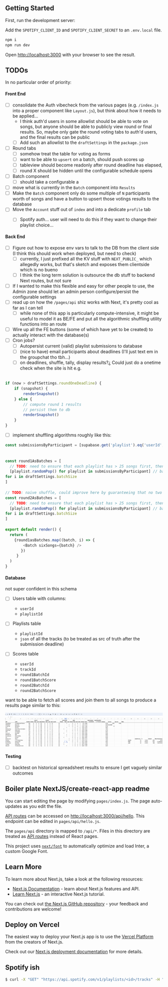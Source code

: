 ## Getting Started

First, run the development server:

Add the `SPOTIFY_CLIENT_ID` and `SPOTIFY_CLIENT_SECRET` to an `.env.local` file.

```bash
npm i
npm run dev
```

Open [http://localhost:3000](http://localhost:3000) with your browser to see the result.

## TODOs
In no particular order of priority:

#### Front End 
- [ ] consolidate the Auth vibecheck from the various pages (e.g. `/index.js` into a proper component like `Layout.js`), but think about how it needs to be applied... 
  - I think auth'd users in some allowlist should be able to vote on songs, but anyone should be able to publicly view round or final results.  So, maybe only gate the round voting tabs to auth'd users, and the final results can be public
  - [ ] Add such an allowlist to the `draftSettings` in the `package.json`
- [ ] Round tabs
  - [ ] somehow treat the table for voting as forms
  - [ ] want to be able to `upsert` on a batch, should push scores up
  - [ ] tableview should become readonly after round deadline has elapsed, 
  - [ ] round X should be hidden until the configurable schedule opens
- [ ] Batch component
  - [ ] should take a configurable a
- [ ] move what is currently in the `Batch` component into `Results` 
- [ ] Make the `Batch` component only do some multiple of `N` participants worth of songs and have a button to upsert those votings results to the database
- [ ] Move the `Account` stuff out of `index` and into a dedicate `profile` tab
  - [ ] Spotify auth... user will need to do this if they want to change their playlist choice...


#### Back End

- [ ] Figure out how to expose env vars to talk to the DB from the client side (I think this should work when deployed, but need to check)
  - [ ] currently, I just prefixed all the KV stuff with `NEXT_PUBLIC_` which allegedly works, but that's sketch and exposes them clientside which is no bueno
  - [ ] I think the long term solution is outsource the db stuff to backend Next routes, but not sure
- [ ] If I wanted to make this flexible and easy for other people to use, the Admin zone should let an admin person configure/persist the configurable settings
- [ ] read up on how the `/pages/api` shiz works with Next, it's pretty cool as far as I can tell
  - [ ] while none of this app is particularly compute-intensive, it might be useful to model it as BE/FE and put all the algorithmic shuffling utility functions into an route
- [ ] Wire up all the FE buttons (some of which have yet to be created) to actually interact with the database(s)
- [ ] Cron jobs? 
  - [ ] Autopersist current (valid) playlist submissions to database
  - [ ] (nice to have) email participants about deadlines (I'll just text em in the groupchat tho tbh...)
  - [ ] on deadlines, shuffle, tally, display results?¿ Could just do a onetime check when the site is hit e.g. 

```js 

if (now > draftSettings.roundOneDeadline) {
    if (snapshot) {
        renderSnapshot()
    } else {
        // compute round 1 results
        // persist them to db 
        renderSnapshot()
    }
} 
```

- [ ] implement shuffling algorithms roughly like this:

```js
const submissionsByParticipant = [supabase.get('playlist').eq('userId', user.id) in supbase.get('users') ] // should be an array playlists


const round1AsBatches = [ 
  // TODO: need to ensure that each playlist has > 25 songs first, then 
  [playlist.randomPop() for playlist in submissionsByParticipant] // batch
for i in draftSettings.batchSize
]

// TODO: naive shuffle, could improve here by guaranteeing that no two songs are in the same batch from round to round 
const round2AsBatches = [ 
  // TODO: need to ensure that each playlist has > 25 songs first, then 
  [playlist.randomPop() for playlist in submissionsByParticipant] // batch
for i in draftSettings.batchSize
]

export default render() {
  return (
    {round1asBatches.map((batch, i) => {
        <Batch sixSongs={batch} />
       })
     }
  )
}
```

#### Database

not super confident in this schema 
- [ ] Users table with columns: 
  - `userId`
  - `playlistId`

- [ ] Playlists table
  - `playlistId`
  - `json` of all the tracks (to be treated as src of truth after the submission deadline)
- [ ] Scores table
  - `userId`
  - `trackId`
  - `round1BatchId`
  - `round1BatchScore`
  - `round2BatchId`
  - `round2BatchScore`


want to be able to fetch all scores and join them to all songs to produce a results page similar to this:

![](/public/assets/example.png)

#### Testing

- [ ] backtest on historical spreadsheet results to ensure I get vaguely similar outcomes

## Boiler plate NextJS/create-react-app readme

You can start editing the page by modifying `pages/index.js`. The page auto-updates as you edit the file.

[API routes](https://nextjs.org/docs/api-routes/introduction) can be accessed on [http://localhost:3000/api/hello](http://localhost:3000/api/hello). This endpoint can be edited in `pages/api/hello.js`.

The `pages/api` directory is mapped to `/api/*`. Files in this directory are treated as [API routes](https://nextjs.org/docs/api-routes/introduction) instead of React pages.

This project uses [`next/font`](https://nextjs.org/docs/basic-features/font-optimization) to automatically optimize and load Inter, a custom Google Font.

## Learn More

To learn more about Next.js, take a look at the following resources:

- [Next.js Documentation](https://nextjs.org/docs) - learn about Next.js features and API.
- [Learn Next.js](https://nextjs.org/learn) - an interactive Next.js tutorial.

You can check out [the Next.js GitHub repository](https://github.com/vercel/next.js/) - your feedback and contributions are welcome!

## Deploy on Vercel

The easiest way to deploy your Next.js app is to use the [Vercel Platform](https://vercel.com/new?utm_medium=default-template&filter=next.js&utm_source=create-next-app&utm_campaign=create-next-app-readme) from the creators of Next.js.

Check out our [Next.js deployment documentation](https://nextjs.org/docs/deployment) for more details.

## Spotify ish

```bash
$ curl -X "GET" "https://api.spotify.com/v1/playlists/<id>/tracks" -H "Accept: application/json" -H "Content-Type: application/json" -H "Authorization: Bearer <token>"
```
